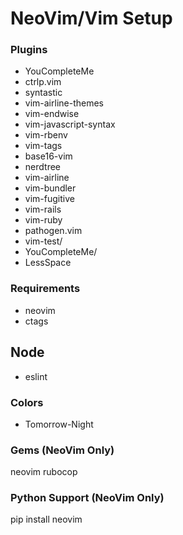 # NeoVim/Vim Setup

### Plugins
* YouCompleteMe		
* ctrlp.vim		
* syntastic		
* vim-airline-themes	
* vim-endwise		
* vim-javascript-syntax	
* vim-rbenv		
* vim-tags
* base16-vim		
* nerdtree		
* vim-airline		
* vim-bundler		
* vim-fugitive		
* vim-rails		
* vim-ruby
* pathogen.vim
* vim-test/
* YouCompleteMe/
* LessSpace

### Requirements
* neovim
* ctags

## Node
* eslint

### Colors
* Tomorrow-Night

### Gems (NeoVim Only)
neovim
rubocop

### Python Support (NeoVim Only)
pip install neovim
